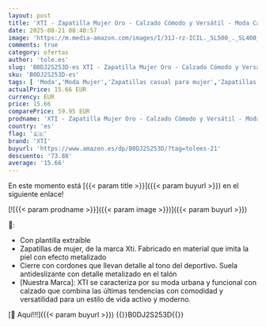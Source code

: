 ```yaml
---
layout: post
title: 'XTI - Zapatilla Mujer Oro - Calzado Cómodo y Versátil - Moda Casual - Modelo 14377901  Talla 40 '
date: 2025-08-21 08:40:57
image: 'https://m.media-amazon.com/images/I/31J-rz-ICIL._SL500_._SL400_.jpg'
comments: true
category: ofertas
author: 'tole.es'
slug: 'B0DJ2S253D-es XTI - Zapatilla Mujer Oro - Calzado Cómodo y Versátil -...'
sku: 'B0DJ2S253D-es'
tags: [ 'Moda','Moda Mujer','Zapatillas casual para mujer','Zapatillas deportivas y de moda para mujer','Zapatos para mujer','xti','zapatilla','🇪🇸', ]
actualPrice: 15.66 EUR
currency: EUR
price: 15.66
comparePrice: 59.95 EUR
prodname: 'XTI - Zapatilla Mujer Oro - Calzado Cómodo y Versátil - Moda Casual - Modelo 14377901  Talla 40 '
country: 'es'
flag: '🇪🇸'
brand: 'XTI'
buyurl: 'https://www.amazon.es/dp/B0DJ2S253D/?tag=tolees-21'
descuento: '73.88'
average: '15.66'
---
```


En este momento está [{{< param title >}}]({{< param buyurl >}}) en el siguiente enlace!

[![{{< param prodname >}}]({{< param image >}})]({{< param buyurl >}})

🔎:

- Con plantilla extraíble
- Zapatillas de mujer, de la marca Xti. Fabricado en material que imita la piel con efecto metalizado
- Cierre con cordones que llevan detalle al tono del deportivo. Suela antideslizante con detalle metalizado en el talón
- [Nuestra Marca]: XTI se caracteriza por su moda urbana y funcional con calzado que combina las últimas tendencias con comodidad y versatilidad para un estilo de vida activo y moderno.

[🛒 Aquí!!!]({{< param buyurl >}})
{{<world>}}B0DJ2S253D{{</world>}}
